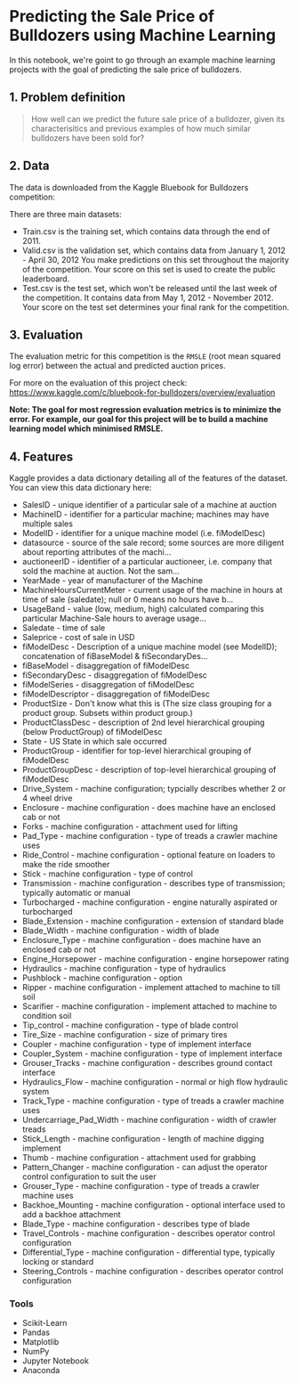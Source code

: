 # Predicting the Sale Price of Bulldozers using Machine Learning

In this notebook, we're goint to go through an example machine learning projects with the goal of predicting the sale price of bulldozers.

## 1. Problem definition

> How well can we predict the future sale price of a bulldozer, given its characterisitics and previous examples of how much similar bulldozers have been sold for?

## 2. Data

The data is downloaded from the Kaggle Bluebook for Bulldozers competition:

There are three main datasets:

* Train.csv is the training set, which contains data through the end of 2011.
* Valid.csv is the validation set, which contains data from January 1, 2012 - April 30, 2012 You make predictions on this set throughout the majority of the competition. Your score on this set is used to create the public leaderboard.
* Test.csv is the test set, which won't be released until the last week of the competition. It contains data from May 1, 2012 - November 2012. Your score on the test set determines your final rank for the competition.

## 3. Evaluation

The evaluation metric for this competition is the `RMSLE` (root mean squared log error) between the actual and predicted auction prices.

For more on the evaluation of this project check: https://www.kaggle.com/c/bluebook-for-bulldozers/overview/evaluation

**Note: The goal for most regression evaluation metrics is to minimize the error. For example, our goal for this project will be to build a machine learning model which minimised RMSLE.**

## 4. Features

Kaggle provides a data dictionary detailing all of the features of the dataset. You can view this data dictionary here:

* SalesID - unique identifier of a particular sale of a machine at auction
* MachineID - identifier for a particular machine; machines may have multiple sales
* ModelID - identifier for a unique machine model (i.e. fiModelDesc)
* datasource - source of the sale record; some sources are more diligent about reporting attributes of the machi...
* auctioneerID - identifier of a particular auctioneer, i.e. company that sold the machine at auction. Not the sam...
* YearMade - year of manufacturer of the Machine
* MachineHoursCurrentMeter - current usage of the machine in hours at time of sale (saledate); null or 0 means no hours have b...
* UsageBand - value (low, medium, high) calculated comparing this particular Machine-Sale hours to average usage...
* Saledate - time of sale
* Saleprice - cost of sale in USD
* fiModelDesc - Description of a unique machine model (see ModelID); concatenation of fiBaseModel & fiSecondaryDes...
* fiBaseModel - disaggregation of fiModelDesc
* fiSecondaryDesc - disaggregation of fiModelDesc
* fiModelSeries - disaggregation of fiModelDesc
* fiModelDescriptor - disaggregation of fiModelDesc
* ProductSize - Don't know what this is (The size class grouping for a product group. Subsets within product group.)
* ProductClassDesc - description of 2nd level hierarchical grouping (below ProductGroup) of fiModelDesc
* State - US State in which sale occurred
* ProductGroup - identifier for top-level hierarchical grouping of fiModelDesc
* ProductGroupDesc - description of top-level hierarchical grouping of fiModelDesc
* Drive_System - machine configuration; typcially describes whether 2 or 4 wheel drive
* Enclosure - machine configuration - does machine have an enclosed cab or not
* Forks - machine configuration - attachment used for lifting
* Pad_Type - machine configuration - type of treads a crawler machine uses
* Ride_Control - machine configuration - optional feature on loaders to make the ride smoother
* Stick - machine configuration - type of control
* Transmission - machine configuration - describes type of transmission; typically automatic or manual
* Turbocharged - machine configuration - engine naturally aspirated or turbocharged
* Blade_Extension - machine configuration - extension of standard blade
* Blade_Width - machine configuration - width of blade
* Enclosure_Type - machine configuration - does machine have an enclosed cab or not
* Engine_Horsepower - machine configuration - engine horsepower rating
* Hydraulics - machine configuration - type of hydraulics
* Pushblock - machine configuration - option
* Ripper - machine configuration - implement attached to machine to till soil
* Scarifier - machine configuration - implement attached to machine to condition soil
* Tip_control - machine configuration - type of blade control
* Tire_Size - machine configuration - size of primary tires
* Coupler - machine configuration - type of implement interface
* Coupler_System - machine configuration - type of implement interface
* Grouser_Tracks - machine configuration - describes ground contact interface
* Hydraulics_Flow - machine configuration - normal or high flow hydraulic system
* Track_Type - machine configuration - type of treads a crawler machine uses
* Undercarriage_Pad_Width - machine configuration - width of crawler treads
* Stick_Length - machine configuration - length of machine digging implement
* Thumb - machine configuration - attachment used for grabbing
* Pattern_Changer - machine configuration - can adjust the operator control configuration to suit the user
* Grouser_Type - machine configuration - type of treads a crawler machine uses
* Backhoe_Mounting - machine configuration - optional interface used to add a backhoe attachment
* Blade_Type - machine configuration - describes type of blade
* Travel_Controls - machine configuration - describes operator control configuration
* Differential_Type - machine configuration - differential type, typically locking or standard
* Steering_Controls - machine configuration - describes operator control configuration

### Tools

* Scikit-Learn
* Pandas
* Matplotlib
* NumPy
* Jupyter Notebook
* Anaconda